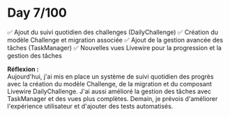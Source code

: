 # Day 7/100

✅ Ajout du suivi quotidien des challenges (DailyChallenge)
✅ Création du modèle Challenge et migration associée
✅ Ajout de la gestion avancée des tâches (TaskManager)
✅ Nouvelles vues Livewire pour la progression et la gestion des tâches

**Réflexion :**  
Aujourd'hui, j'ai mis en place un système de suivi quotidien des progrès avec la création du modèle Challenge, de la migration et du composant Livewire DailyChallenge. J'ai aussi amélioré la gestion des tâches avec TaskManager et des vues plus complètes. Demain, je prévois d'améliorer l'expérience utilisateur et d'ajouter des tests automatisés.